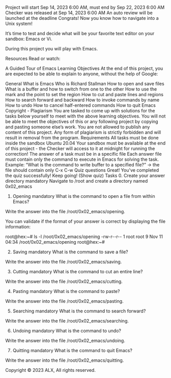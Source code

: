 Project will start Sep 14, 2023 6:00 AM, must end by Sep 22, 2023 6:00 AM
 Checker was released at Sep 14, 2023 6:00 AM
 An auto review will be launched at the deadline
Congrats!
Now you know how to navigate into a Unix system!

It’s time to test and decide what will be your favorite text editor on your sandbox: Emacs or Vi.

During this project you will play with Emacs.

Resources
Read or watch:

A Guided Tour of Emacs
Learning Objectives
At the end of this project, you are expected to be able to explain to anyone, without the help of Google:

General
What is Emacs
Who is Richard Stallman
How to open and save files
What is a buffer and how to switch from one to the other
How to use the mark and the point to set the region
How to cut and paste lines and regions
How to search forward and backward
How to invoke commands by name
How to undo
How to cancel half-entered commands
How to quit Emacs
Copyright - Plagiarism
You are tasked to come up with solutions for the tasks below yourself to meet with the above learning objectives.
You will not be able to meet the objectives of this or any following project by copying and pasting someone else’s work.
You are not allowed to publish any content of this project.
Any form of plagiarism is strictly forbidden and will result in removal from the program.
Requirements
All tasks must be done inside the sandbox Ubuntu 20.04
Your sandbox must be available at the end of this project - the Checker will access to it at midnight for running the correction!
The answer of a task must be in a specific file
Each answer file must contain only the command to execute in Emacs for solving the task. Example: “What is the command to write buffer to a specified file?” -> the file should contain only C-x C-w
Quiz questions
Great! You've completed the quiz successfully! Keep going! (Show quiz)
Tasks
0. Create your answer directory
mandatory
Navigate to /root and create a directory named 0x02_emacs

   
1. Opening
mandatory
What is the command to open a file from within Emacs?

Write the answer into the file /root/0x02_emacs/opening.

You can validate if the format of your answer is correct by displaying the file information:

root@hex:~# ls -l /root/0x02_emacs/opening
-rw-r--r-- 1 root root 9 Nov 11 04:34 /root/0x02_emacs/opening
root@hex:~# 
   
2. Saving
mandatory
What is the command to save a file?

Write the answer into the file /root/0x02_emacs/saving.

   
3. Cutting
mandatory
What is the command to cut an entire line?

Write the answer into the file /root/0x02_emacs/cutting.

   
4. Pasting
mandatory
What is the command to paste?

Write the answer into the file /root/0x02_emacs/pasting.

   
5. Searching
mandatory
What is the command to search forward?

Write the answer into the file /root/0x02_emacs/searching.

   
6. Undoing
mandatory
What is the command to undo?

Write the answer into the file /root/0x02_emacs/undoing.

   
7. Quitting
mandatory
What is the command to quit Emacs?

Write the answer into the file /root/0x02_emacs/quitting.

   
Copyright © 2023 ALX, All rights reserved.

